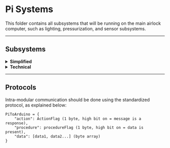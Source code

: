 # Pi Systems
This folder contains all subsystems that will be running on the main airlock computer, such as lighting, pressurization, and sensor subsystems.
 
___
## Subsystems
<details><summary><b>Simplified</b></summary>
A subsystem manages and runs a single subroutine within the airlock (lighting, valves, sensor polling, etc...).  
<br/><br/>
To get started, here's a template for creating a new subsystem:

    import relative_path_to_subsystem_base as subsys
    # or
    import importlib
    subsys = importlib.import_module('relative_path_to_subsystem_base')
 
    # Your service class.
    class ExampleSubsystem(subsys.Subsystem):
   
        def __init__(self, name=None, threadID=None):
            super().__init__(name=name,thread_id=thread_id)
            
            # Run initialization here
            
            
        def loop(self):
            # Subsystem's main loop code.

            # If you want to perform an action that modifies 
            # something accessed from outside the thread, 
            # wrap it as follows:
            with self.thread.lock:
                # Modify variable
                pass

The subsystem can be created and run as follows:
    
    # Creating the subsystem
    mySubsys = ExampleSubsystem(name="ExampleSubsystemName", thread_id=1)
    
    # Starting and stopping the subsystem
    mySubsys.start()
    mySubsys.stop()
    
If you want to access some data that is modified from within the thread, wrap the getter statment in `with mySubsys.thread.lock:`. If you do not, the program may crash due to a sync error.
    
    def get_some_data():
        # Get the data

    with mySubsys.thread.lock:
        get_some_data()


</details>


<details><summary><b>Technical</b></summary>
A subsystem contains all the code related to a certain subroutine in the airlock's life cycle. This could be lighting, valve control, and basically anything the airlock will do repeatedly.

Each subsystem should be an extension of the abstract `Subsystem` class and should implement its associated methods. We do this, as making all subsystems an extension of a unified class:
* Enables super easy setup and cleanup of systems at runtime.
* Maintains convention across all subsystems, improving maintainability and scaleability.
* Allows simple monitoring of systems throughout the life cycle.

If you are unsure about Classes, Class Extensions or Abstract classes, refer to the official docs linked below. To fully understand the implementation, you should be familiar with the concepts of object-oriented programming, parent and child classes, constructors, abstract classes, abstract methods, inheritance, overriding and polymorphism. (Note that you can still use the code without knowing these things - this will just help if you need to add code to the subsystem base)

[Classes & Extension](https://docs.python.org/3/tutorial/classes.html)

[Abstract Classes](https://www.python-course.eu/python3_abstract_classes.php)


Subsystems are defined by the following traits:
 - Have a unique name and thread ID
 - Have a thread_task() function that will be run on a separate thread during runtime.

## Creating a Subsystem
This will outline how a subsystem is created, and the purpose of each component. For a template, go to the bottom of the page.

### Intial Setup
To create a new subsystem, we must first make a child of the base Subsystem class (The basis of all Subsystem objects) and use that to build the foundation of our subsystem. 

First, we must make sure to import the subsystem base class:

    import pi-systems_subsystem-base as subsys

Then, you can define your child subsystem:

    class MySubsys(subsys.Subsystem):
     
    def __init__(self,  name=None, threadID=None):
     
         # Put extra constructor code here
         
         super().__init__(name=name,threadID=threadID)


Note: You don't have to include the `__init__` constructor call in your subsystem code. If you choose to do this, the superclass constructor is implicitly called instead.

### Define the Main Task
Each subsystem can run a task on a separate thread. The code to be run is defined in the `loop` method - an abstract method in the subsystem base class. **You must make sure to implement this method, or the subsystem will not compile.** If the code should loop, use a `while` loop with `self.running` as its conditional (this enables automatic cleanup, as opposed to `while True`, which causes issues). The method is defined within the child subsystem itself:

    class MyServiceThread(subsys.Subsystem):
    #...
    
    def loop(self):
        while self.running:
            # Your code here

            # If you want to perform an action that modifies 
            # something accessed from outside the thread, 
            # wrap it as follows:
            with self.thread.lock:
                # Modify variable
                pass
     

### Creating and Running an Instance of your Subsystem
You'll need to create a new instance of this task to be run in the main loop. To do this, simply create a new instance of the Subsystem's class in your initialization method:

    thread_id = 2 # or any other unique number
    mySubsys = MySubsys("MySubsysName", thread_id)

To start this Subsystem, simply `start()` it:
    mySubsys.start()

To stop this subsystem, simply `stop()` it:
    mySubsys.stop()

</details>

___
## Protocols
Intra-modular communication should be done using the standardized protocol, as explained below:

    PiToArduino = {
        "action": ActionFlag (1 byte, high bit on = message is a response),
        "procedure": procedureFlag (1 byte, high bit on = data is present),
        "data": [data1, data2...] (byte array)
    }
